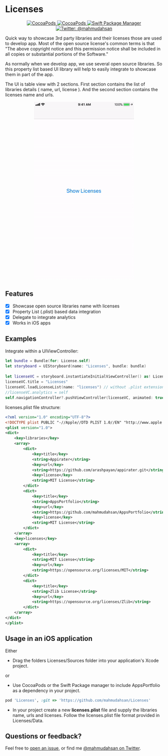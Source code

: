 # Licenses
<p align="center">
    <a href="https://cocoapods.org/pods/Licenses">
        <img src="https://img.shields.io/cocoapods/p/AppsPortfolio.svg?style=flat" alt="CocoaPods" />
    </a>
    <a href="https://cocoapods.org/pods/Licenses">
        <img src="https://img.shields.io/badge/pods-v1.0.0-orange.svg" alt="CocoaPods" />
    </a>
    <a href="https://swift.org/package-manager">
        <img src="https://img.shields.io/badge/spm-compatible-brightgreen.svg?style=flat" alt="Swift Package Manager" />
    </a>
    <a href="https://twitter.com/mahmudahsan">
        <img src="https://img.shields.io/badge/contact%40-mahmudahsan-green.svg" alt="Twitter: @mahmudahsan" />
    </a>
</p>
Quick way to showcase 3rd party libraries and their licenses those are used to develop app.
Most of the open source license's common terms is that 
"The above copyright notice and this permission notice shall be included in all
 copies or substantial portions of the Software."
 
As normally when we develop app, we use several open source libraries. So this property list based UI library will help to easily integrate to showcase them in part of the app.
 
The UI is table view with 2 sections. First section contains the list of libraries details ( name, url, license ). And the second section contains the licenses name and urls.
 
 <p align="center">
    <img src="preview.gif" width="320" alt="Licenses Preview" />
</p>	

## Features

- [X] Showcase open source libraries name with licenses
- [X] Property List (.plist) based data integration
- [X] Delegate to integrate analytics
- [X] Works in iOS apps 

## Examples

Integrate within a UIViewController:
```swift
let bundle = Bundle(for: License.self)
let storyboard = UIStoryboard(name: "Licenses", bundle: bundle)

let licenseVC = storyboard.instantiateInitialViewController() as! LicensesViewController
licenseVC.title = "Licenses"
licenseVC.loadLicenseList(name: "licenses") // without .plist extension
//licenseVC.analytics = self 
self.navigationController?.pushViewController(licenseVC, animated: true)
```

licenses.plist file structure:
```xml
<?xml version="1.0" encoding="UTF-8"?>
<!DOCTYPE plist PUBLIC "-//Apple//DTD PLIST 1.0//EN" "http://www.apple.com/DTDs/PropertyList-1.0.dtd">
<plist version="1.0">
<dict>
	<key>libraries</key>
	<array>
		<dict>
			<key>title</key>
			<string>Appirater</string>
			<key>url</key>
			<string>https://github.com/arashpayan/appirater.git</string>
			<key>license</key>
			<string>MIT License</string>
		</dict>
		<dict>
			<key>title</key>
			<string>AppsPortfolio</string>
			<key>url</key>
			<string>https://github.com/mahmudahsan/AppsPortfolio</string>
			<key>license</key>
			<string>MIT License</string>
		</dict>
	</array>
	<key>licenses</key>
	<array>
		<dict>
			<key>title</key>
			<string>MIT License</string>
			<key>url</key>
			<string>https://opensource.org/licenses/MIT</string>
		</dict>
		<dict>
			<key>title</key>
			<string>Zlib License</string>
			<key>url</key>
			<string>https://opensource.org/licenses/Zlib</string>
		</dict>
	</array>
</dict>
</plist>

```

## Usage in an iOS application

Either

- Drag the folders Licenses/Sources folder into your application's Xcode project. 

or

- Use CocoaPods or the Swift Package manager to include AppsPortfolio as a dependency in your project.

```Ruby
pod 'Licenses', :git => 'https://github.com/mahmudahsan/Licenses'
```

* In your project create a new **licenses.plist** file and supply the libraries name, urls and licenses. Follow the licenses.plist file format provided in Licenses/Data.


## Questions or feedback?

Feel free to [open an issue](https://github.com/mahmudahsan/Licenses/issues/new), or find me [@mahmudahsan on Twitter](https://twitter.com/mahmudahsan).
